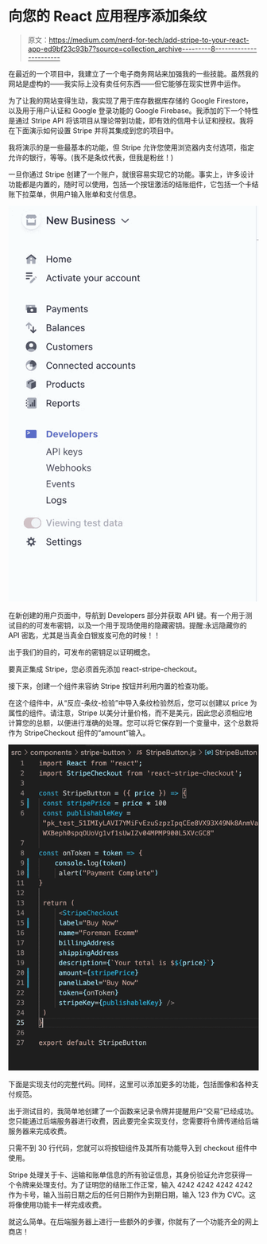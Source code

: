 # 向您的 React 应用程序添加条纹

> 原文：<https://medium.com/nerd-for-tech/add-stripe-to-your-react-app-ed9bf23c93b7?source=collection_archive---------8----------------------->

在最近的一个项目中，我建立了一个电子商务网站来加强我的一些技能。虽然我的网站是虚构的——我实际上没有卖任何东西——但它能够在现实世界中运作。

为了让我的网站变得生动，我实现了用于库存数据库存储的 Google Firestore，以及用于用户认证和 Google 登录功能的 Google Firebase。我添加的下一个特性是通过 Stripe API 将该项目从理论带到功能，即有效的信用卡认证和授权。我将在下面演示如何设置 Stripe 并将其集成到您的项目中。

我将演示的是一些最基本的功能，但 Stripe 允许您使用浏览器内支付选项，指定允许的银行，等等。(我不是条纹代表，但我是粉丝！)

一旦你通过 Stripe 创建了一个账户，就很容易实现它的功能。事实上，许多设计功能都是内置的，随时可以使用，包括一个按钮激活的结账组件，它包括一个卡结账下拉菜单，供用户输入账单和支付信息。

![](img/c366f77763fd40592ca23c6e900aeb95.png)

在新创建的用户页面中，导航到 Developers 部分并获取 API 键。有一个用于测试目的的可发布密钥，以及一个用于现场使用的隐藏密钥。提醒:永远隐藏你的 API 密匙，尤其是当真金白银岌岌可危的时候！！

出于我们的目的，可发布的密钥足以证明概念。

要真正集成 Stripe，您必须首先添加 react-stripe-checkout。

接下来，创建一个组件来容纳 Stripe 按钮并利用内置的检查功能。

在这个组件中，从“反应-条纹-检验”中导入条纹检验然后，您可以创建以 price 为属性的组件。请注意，Stripe 以美分计量价格，而不是美元，因此您必须相应地计算您的总额，以便进行准确的处理。您可以将它保存到一个变量中，这个总数将作为 StripeCheckout 组件的“amount”输入。

![](img/f752c6782ee6ea72e9b32f573c22919c.png)

下面是实现支付的完整代码。同样，这里可以添加更多的功能，包括图像和各种支付规范。

出于测试目的，我简单地创建了一个函数来记录令牌并提醒用户“交易”已经成功。您只能通过后端服务器进行收费，因此要完全实现支付，您需要将令牌传递给后端服务器来完成收费。

只需不到 30 行代码，您就可以将按钮组件及其所有功能导入到 checkout 组件中使用。

Stripe 处理关于卡、运输和账单信息的所有验证信息，其身份验证允许您获得一个令牌来处理支付。为了证明您的结账工作正常，输入 4242 4242 4242 4242 作为卡号，输入当前日期之后的任何日期作为到期日期，输入 123 作为 CVC。这将像使用功能卡一样完成收费。

就这么简单。在后端服务器上进行一些额外的步骤，你就有了一个功能齐全的网上商店！